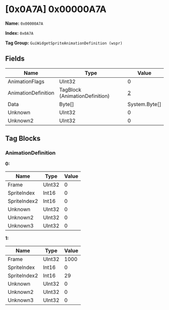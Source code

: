 # [0x0A7A] 0x00000A7A

**Name:** ```0x00000A7A```

**Index:** ```0x0A7A```

**Tag Group:** ```GuiWidgetSpriteAnimationDefinition (wspr)```

## Fields

Name	| Type	| Value
---	|---	|---	|
AnimationFlags	|UInt32	|0
AnimationDefinition	|TagBlock (AnimationDefinition)	|[2](#animationdefinition)
Data	|Byte[]	|System.Byte[]
Unknown	|UInt32	|0
Unknown2	|UInt32	|0


## Tag Blocks

### AnimationDefinition

**0:**

Name	| Type	| Value
---	|---	|---	|
Frame	|UInt32	|0
SpriteIndex	|Int16	|0
SpriteIndex2	|Int16	|0
Unknown	|UInt32	|0
Unknown2	|UInt32	|0
Unknown3	|UInt32	|0


**1:**

Name	| Type	| Value
---	|---	|---	|
Frame	|UInt32	|1000
SpriteIndex	|Int16	|0
SpriteIndex2	|Int16	|29
Unknown	|UInt32	|0
Unknown2	|UInt32	|0
Unknown3	|UInt32	|0


